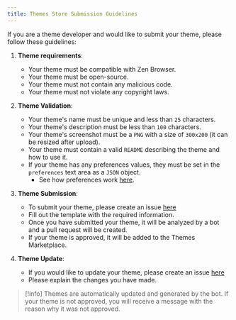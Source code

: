 ```yaml
---
title: Themes Store Submission Guidelines
---
```


If you are a theme developer and would like to submit your theme, please follow these guidelines:

1. **Theme requirements**:
    - Your theme must be compatible with Zen Browser.
    - Your theme must be open-source.
    - Your theme must not contain any malicious code.
    - Your theme must not violate any copyright laws.

2. **Theme Validation**:
    - Your theme's name must be unique and less than `25` characters.
    - Your theme's description must be less than `100` characters.
    - Your theme's screenshot must be a `PNG` with a size of `300x200` (it can be resized after upload).
    - Your theme must contain a valid `README` describing the theme and how to use it.
    - If your theme has any preferences values, they must be set in the `preferences` text area as a `JSON` object.
      - See how preferences work [here](themes-store/themes-marketplace-preferences.md).

3. **Theme Submission**:
    - To submit your theme, please create an issue [here](https://github.com/zen-browser/theme-store/issues/new?assignees=&labels=new-theme&projects=&template=create-theme.yml&title=%5Bcreate-theme%5D%3A+)
    - Fill out the template with the required information.
    - Once you have submitted your theme, it will be analyzed by a bot and a pull request will be created.
    - If your theme is approved, it will be added to the Themes Marketplace.

4. **Theme Update**:
    - If you would like to update your theme, please create an issue [here](https://github.com/zen-browser/theme-store/issues/new)
    - Please explain the changes you have made.

> [!info]
> Themes are automatically updated and generated by the bot. If your theme is not approved, you will receive a message with the reason why it was not approved.
